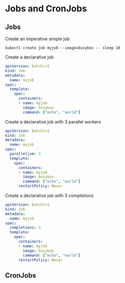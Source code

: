 # Jobs and CronJobs

## Jobs
Create an imperative simple job
```
kubectl create job myjob --image=busybox -- sleep 10
```

Create a declarative job
```yaml
apiVersion: batch/v1
kind: Job
metadata:
  name: myjob
spec:
  template:
    spec:
      containers:
      - name: myjob
        image: busybox
        command: ["echo", "world"]
```

Create a declarative job with 3 parallel workers
```yaml
apiVersion: batch/v1
kind: Job
metadata:
  name: myjob
spec:
  parallelism: 3
  template:
    spec:
      containers:
      - name: myjob
        image: busybox
        command: ["echo", "world"]
      restartPolicy: Never
```

Create a declarative job with 3 completions
```yaml
apiVersion: batch/v1
kind: Job
metadata:
  name: myjob
spec:
  completions: 3
  template:
    spec:
      containers:
      - name: myjob
        image: busybox
        command: ["echo", "world"]
      restartPolicy: Never
```

## CronJobs

